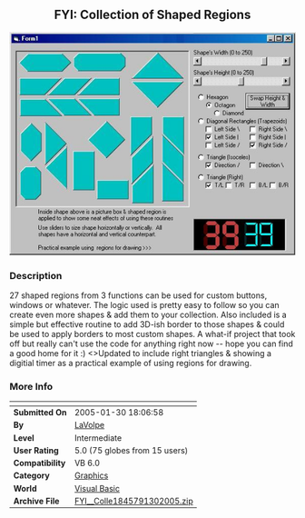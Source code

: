 ﻿<div align="center">

## FYI: Collection of Shaped Regions

<img src="PIC20051301852485104.jpg">
</div>

### Description

27 shaped regions from 3 functions can be used for custom buttons, windows or whatever. The logic used is pretty easy to follow so you can create even more shapes & add them to your collection. Also included is a simple but effective routine to add 3D-ish border to those shapes & could be used to apply borders to most custom shapes. A what-if project that took off but really can't use the code for anything right now -- hope you can find a good home for it :) <>Updated to include right triangles & showing a digitial timer as a practical example of using regions for drawing.
 
### More Info
 


<span>             |<span>
---                |---
**Submitted On**   |2005-01-30 18:06:58
**By**             |[LaVolpe](https://github.com/Planet-Source-Code/PSCIndex/blob/master/ByAuthor/lavolpe.md)
**Level**          |Intermediate
**User Rating**    |5.0 (75 globes from 15 users)
**Compatibility**  |VB 6\.0
**Category**       |[Graphics](https://github.com/Planet-Source-Code/PSCIndex/blob/master/ByCategory/graphics__1-46.md)
**World**          |[Visual Basic](https://github.com/Planet-Source-Code/PSCIndex/blob/master/ByWorld/visual-basic.md)
**Archive File**   |[FYI\_\_Colle1845791302005\.zip](https://github.com/Planet-Source-Code/lavolpe-fyi-collection-of-shaped-regions__1-58562/archive/master.zip)








